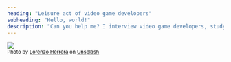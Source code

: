 ```yaml
---
heading: "Leisure act of video game developers"
subheading: "Hello, world!"
description: "Can you help me? I interview video game developers, studying their leisure activities. An interview lasts for 30-50 mins. Click [About](/about) to know more on the project and how to participate."
---
```


![](lorenzo-herrera-p0j-mE6mGo4-unsplash_optimized.jpg)
<br><small>Photo by <a style="color: #111;" href="https://unsplash.com/@lorenzoherrera?utm_source=unsplash&amp;utm_medium=referral&amp;utm_content=creditCopyText">Lorenzo Herrera</a> on <a style="color: #111;" href="https://unsplash.com/?utm_source=unsplash&amp;utm_medium=referral&amp;utm_content=creditCopyText">Unsplash</a></small>